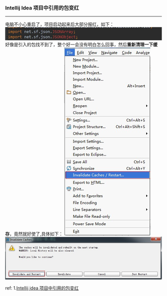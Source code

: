### Intellij Idea 项目中引用的包变红
***

电脑不小心重启了，项目启动起来后大部分报红，如下：
![img](../../images/ideaerror1.jpg)
好像是引入的包找不到了，整个好一会没有明白怎么回事，然后**重新清理一下缓存**，竟然就好使了,具体如下：
![img](../../images/ideaerror2.jpg)
![img](../../images/ideaerror3.jpg)

ref:
1.[Intellij idea 项目中引用的包变红](http://xmliu.iteye.com/blog/2077023)

